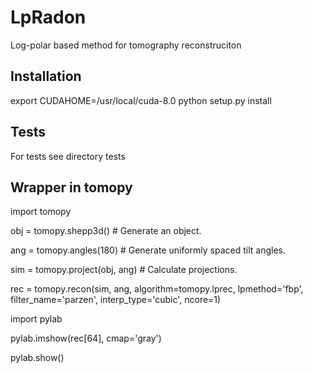 # LpRadon
Log-polar based method for tomography reconstruciton

## Installation
export CUDAHOME=/usr/local/cuda-8.0
python setup.py install

## Tests
For tests see directory tests

## Wrapper in tomopy
import tomopy

obj = tomopy.shepp3d() # Generate an object.

ang = tomopy.angles(180) # Generate uniformly spaced tilt angles.

sim = tomopy.project(obj, ang) # Calculate projections.

rec = tomopy.recon(sim, ang, algorithm=tomopy.lprec,
      lpmethod='fbp', filter_name='parzen', interp_type='cubic', ncore=1)

import pylab

pylab.imshow(rec[64], cmap='gray')

pylab.show()
